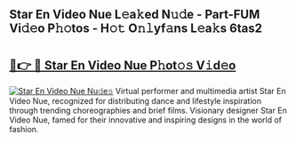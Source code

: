 ## Star En Video Nue L𝚎a𝚔ed N𝚞𝚍e - Part-FUM Vi𝚍𝚎o P𝚑𝚘tos - H𝚘𝚝 O𝚗𝚕yf𝚊ns L𝚎a𝚔s 6tas2

# <h2><a href="http://kf1dfu.oniu.top/?m=Star+En+Video+Nue">🔗👉 🔴 Star En Video Nue P𝚑ot𝚘𝚜 V𝚒d𝚎o</a></h2>

[![Star En Video Nue Nu𝚍e𝚜](https://i.imgur.com/0qMVB7G.gif)](http://kf1dfu.oniu.top/?m=Star+En+Video+Nue)
Virtual performer and multimedia artist Star En Video Nue, recognized for distributing dance and lifestyle inspiration through trending choreographies and brief films. Visionary designer Star En Video Nue, famed for their innovative and inspiring designs in the world of fashion.  
